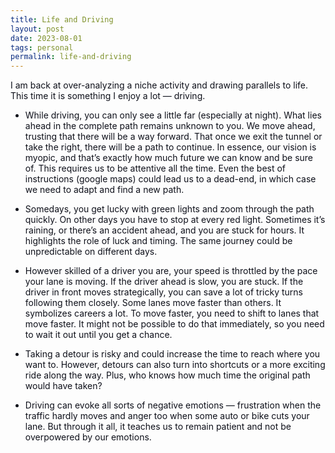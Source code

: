 ```yaml
---
title: Life and Driving
layout: post
date: 2023-08-01
tags: personal
permalink: life-and-driving
---
```

<p style="color: rgb(26, 26, 26)" class="body"><span style="color: rgb(14, 16, 26);">I am back at over-analyzing a niche activity and drawing parallels to life. This time it is something I enjoy a lot — driving.</span></p><ul><li style="color: rgb(14, 16, 26)"><p style="margin-bottom: 0pt" class="body"><span style="color: rgb(14, 16, 26);">While driving, you can only see a little far (especially at night). What lies ahead in the complete path remains unknown to you. We move ahead, trusting that there will be a way forward. That once we exit the tunnel or take the right, there will be a path to continue. In essence, our vision is myopic, and that’s exactly how much future we can know and be sure of. This requires us to be attentive all the time. Even the best of instructions (google maps) could lead us to a dead-end, in which case we need to adapt and find a new path.</span></p></li><li style="color: rgb(14, 16, 26)"><p style="margin-bottom: 0pt" class="body"><span style="color: rgb(14, 16, 26);">Somedays, you get lucky with green lights and zoom through the path quickly. On other days you have to stop at every red light. Sometimes it’s raining, or there’s an accident ahead, and you are stuck for hours. It highlights the role of luck and timing. The same journey could be unpredictable on different days.</span></p></li><li style="color: rgb(14, 16, 26)"><p style="margin-bottom: 0pt" class="body"><span style="color: rgb(14, 16, 26);">However skilled of a driver you are, your speed is throttled by the pace your lane is moving. If the driver ahead is slow, you are stuck. If the driver in front moves strategically, you can save a lot of tricky turns following them closely. Some lanes move faster than others. It symbolizes careers a lot. To move faster, you need to shift to lanes that move faster. It might not be possible to do that immediately, so you need to wait it out until you get a chance.</span></p></li><li style="color: rgb(14, 16, 26)"><p style="margin-bottom: 0pt" class="body"><span style="color: rgb(14, 16, 26);">Taking a detour is risky and could increase the time to reach where you want to. However, detours can also turn into shortcuts or a more exciting ride along the way. Plus, who knows how much time the original path would have taken?</span></p></li><li style="color: rgb(14, 16, 26)"><p style="margin-bottom: 0pt" class="body"><span style="color: rgb(14, 16, 26);">Driving can evoke all sorts of negative emotions — frustration when the traffic hardly moves and anger too when some auto or bike cuts your lane. But through it all, it teaches us to remain patient and not be overpowered by our emotions.</span></p></li></ul>